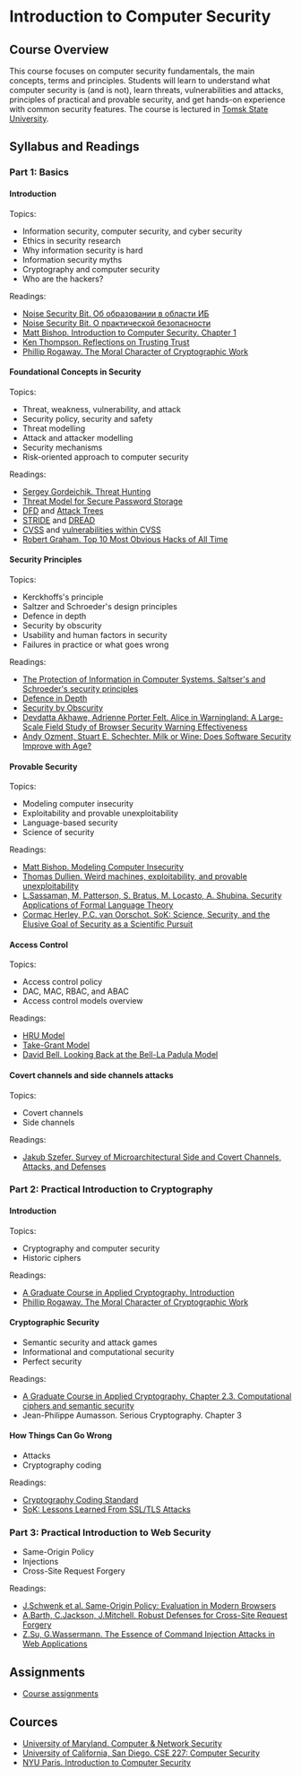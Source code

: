# Introduction to Computer Security

## Course Overview

This course focuses on computer security fundamentals, the main concepts, terms and principles. Students will learn to understand what computer security is (and is not), learn threats, vulnerabilities and attacks, principles of practical and provable security,  and get hands-on experience with common security features.
The course is lectured in [Tomsk State University](http://en.tsu.ru).

## Syllabus and Readings

### Part 1: Basics

#### Introduction
Topics:
* Information security, computer security, and cyber security
* Ethics in security research
* Why information security is hard
* Information security myths
* Cryptography and computer security
* Who are the hackers?

Readings:  
* [Noise Security Bit. Об образовании в области ИБ](http://noisebit.podster.fm/6)
* [Noise Security Bit. О практической безопасности](http://noisebit.podster.fm/3)
* [Matt Bishop. Introduction to Computer Security. Chapter 1](http://nob.cs.ucdavis.edu/book/book-intro/)
* [Ken Thompson. Reflections on Trusting Trust](https://crypto.stanford.edu/cs155/papers/thompson.pdf)
* [Phillip Rogaway. The Moral Character of Cryptographic Work](http://web.cs.ucdavis.edu/~rogaway/papers/moral-fn.pdf)

#### Foundational Concepts in Security
Topics:
* Threat, weakness, vulnerability, and attack
* Security policy, security and safety
* Threat modelling
* Attack and attacker modelling
* Security mechanisms
* Risk-oriented approach to computer security

Readings:
* [Sergey Gordeichik. Threat Hunting](https://www.youtube.com/watch?v=i2K0NKV_zho)
* [Threat Model for Secure Password Storage](http://goo.gl/Spvzs)
* [DFD](https://www.owasp.org/index.php/Application_Threat_Modeling) and [Attack Trees](https://en.wikipedia.org/wiki/Attack_tree)
* [STRIDE](http://msdn.microsoft.com/en-us/library/ee823899(v=cs.20).aspx) and [DREAD](http://msdn.microsoft.com/en-us/library/ff648644.aspx)
* [CVSS](https://www.first.org/cvss/calculator/3.0) and [vulnerabilities within CVSS](https://www.first.org/cvss/examples)
* [Robert Graham. Top 10 Most Obvious Hacks of All Time](https://blog.erratasec.com/2017/07/top-10-most-obvious-hacks-of-all-time.html)

#### Security Principles
Topics:
* Kerckhoffs's principle
* Saltzer and Schroeder's design principles
* Defence in depth
* Security by obscurity
* Usability and human factors in security 
* Failures in practice or what goes wrong

Readings:
* [The Protection of Information in Computer Systems. Saltser's and Schroeder's security principles](http://www.cs.virginia.edu/~evans/cs551/saltzer/)
* [Defence in Depth](https://www.sans.org/reading-room/whitepapers/basics/defense-in-depth-525)
* [Security by Obscurity](https://danielmiessler.com/study/security-by-obscurity/)
* [Devdatta Akhawe, Adrienne Porter Felt. Alice in Warningland: A Large-Scale Field Study of Browser Security Warning Effectiveness](https://static.googleusercontent.com/media/research.google.com/en/us/pubs/archive/41323.pdf)
* [Andy Ozment, Stuart E. Schechter. Milk or Wine: Does Software Security Improve with Age?](http://static.usenix.org/event/sec06/tech/full_papers/ozment/ozment.pdf)

#### Provable Security
Topics: 
* Modeling computer insecurity
* Exploitability and provable unexploitability
* Language-based security
* Science of security

Readings:
* [Matt Bishop. Modeling Computer Insecurity](http://nob.cs.ucdavis.edu/bishop/notes/2008-cse-14/2008-cse-14.pdf)
* [Thomas Dullien. Weird machines, exploitability, and provable unexploitability](http://www.dullien.net/thomas/weird-machines-exploitability.pdf)
* [L.Sassaman, M. Patterson, S. Bratus, M. Locasto, A. Shubina. Security Applications of Formal Language Theory](http://www.langsec.org/papers/langsec-tr.pdf)
* [Cormac Herley, P.C. van Oorschot. SoK: Science, Security, and the Elusive Goal of Security as a Scientific Pursuit](https://www.ieee-security.org/TC/SP2017/papers/165.pdf)

#### Access Control
Topics:
* Access control policy
* DAC, MAC, RBAC, and ABAC
* Access control models overview

Readings:
* [HRU Model](http://dl.acm.org/citation.cfm?doid=360303.360333)
* [Take-Grant Model](http://www.cs.nmt.edu/~doshin/t/s06/cs589/pub/2.JLS-TG.pdf)
* [David Bell. Looking Back at the Bell-La Padula Model](https://www.acsac.org/2005/papers/Bell.pdf) 
 
#### Covert channels and side channels attacks
Topics:
* Covert channels
* Side channels

Readings:
* [Jakub Szefer. Survey of Microarchitectural Side and Covert Channels, Attacks, and Defenses](https://eprint.iacr.org/2016/479.pdf) 

### Part 2: Practical Introduction to Cryptography

#### Introduction
Topics:
* Cryptography and computer security
* Historic ciphers

Readings:  
* [A Graduate Course in Applied Cryptography. Introduction](https://crypto.stanford.edu/~dabo/cryptobook/BonehShoup_0_4.pdf)
* [Phillip Rogaway. The Moral Character of Cryptographic Work](http://web.cs.ucdavis.edu/~rogaway/papers/moral-fn.pdf)

#### Cryptographic Security
* Semantic security and attack games
* Informational and computational security
* Perfect security

Readings:
* [A Graduate Course in Applied Cryptography. Chapter 2.3. Computational ciphers and semantic security](https://crypto.stanford.edu/~dabo/cryptobook/BonehShoup_0_4.pdf)
* Jean-Philippe Aumasson. Serious Cryptography. Chapter 3

#### How Things Can Go Wrong
* Attacks
* Cryptography coding 

Readings:
* [Cryptography Coding Standard](https://cryptocoding.net/index.php/Cryptography_Coding_Standard)
* [SoK: Lessons Learned From SSL/TLS Attacks](https://www.ei.ruhr-uni-bochum.de/media/nds/veroeffentlichungen/2013/08/19/paper.pdf)

### Part 3: Practical Introduction to Web Security
* Same-Origin Policy
* Injections
* Cross-Site Request Forgery

Readings:
* [J.Schwenk et al. Same-Origin Policy: Evaluation in Modern Browsers](https://www.usenix.org/system/files/conference/usenixsecurity17/sec17-schwenk.pdf)
* [A.Barth, C.Jackson, J.Mitchell. Robust Defenses for Cross-Site Request Forgery](https://seclab.stanford.edu/websec/csrf/csrf.pdf)
* [Z.Su, G.Wassermann. The Essence of Command Injection Attacks in Web Applications](http://web.cs.ucdavis.edu/~su/publications/popl06.pdf)

## Assignments
* [Course assignments](assignments.md)

## Cources
* [University of Maryland. Computer & Network Security](http://www.cs.umd.edu/class/spring2017/cmsc818O/index.html)
* [University of California, San Diego. CSE 227: Computer Security](http://cseweb.ucsd.edu/classes/fa17/cse227-a/index.html)
* [NYU Paris. Introduction to Computer Security](https://sites.google.com/nyu.edu/paris-csci-ua9480/home)
